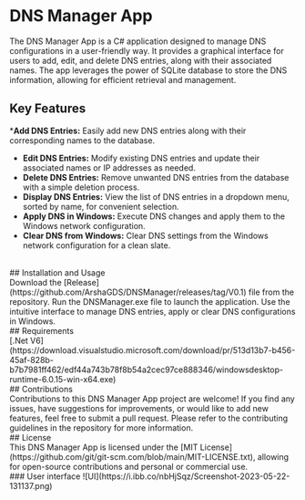 # DNS Manager App<br/>
The DNS Manager App is a C# application designed to manage DNS configurations in a user-friendly way. It provides a graphical interface for users to add, edit, and delete DNS entries, along with their associated names. The app leverages the power of SQLite database to store the DNS information, allowing for efficient retrieval and management.

## Key Features<br/>
***Add DNS Entries:** Easily add new DNS entries along with their corresponding names to the database.<br/>
+ **Edit DNS Entries:** Modify existing DNS entries and update their associated names or IP addresses as needed.<br/>
+ **Delete DNS Entries:** Remove unwanted DNS entries from the database with a simple deletion process.<br/>
+ **Display DNS Entries:** View the list of DNS entries in a dropdown menu, sorted by name, for convenient selection.<br/>
+ **Apply DNS in Windows:** Execute DNS changes and apply them to the Windows network configuration.<br/>
+ **Clear DNS from Windows:** Clear DNS settings from the Windows network configuration for a clean slate.<br/>
<br/>
## Installation and Usage<br/>
Download the [Release](https://github.com/ArshaGDS/DNSManager/releases/tag/V0.1) file from the repository.
Run the DNSManager.exe file to launch the application.
Use the intuitive interface to manage DNS entries, apply or clear DNS configurations in Windows.
<br/>
## Requirements<br/>
[.Net V6](https://download.visualstudio.microsoft.com/download/pr/513d13b7-b456-45af-828b-b7b7981ff462/edf44a743b78f8b54a2cec97ce888346/windowsdesktop-runtime-6.0.15-win-x64.exe)
<br/>
## Contributions<br/>
Contributions to this DNS Manager App project are welcome! If you find any issues, have suggestions for improvements, or would like to add new features, feel free to submit a pull request. Please refer to the contributing guidelines in the repository for more information.
<br/>
## License<br/>
This DNS Manager App is licensed under the [MIT License](https://github.com/git/git-scm.com/blob/main/MIT-LICENSE.txt), allowing for open-source contributions and personal or commercial use.
<br/>
### User interface 
![UI](https://i.ibb.co/nbHjSqz/Screenshot-2023-05-22-131137.png)
